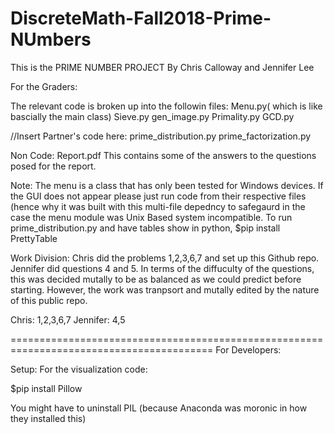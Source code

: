 # DiscreteMath-Fall2018-Prime-NUmbers


This is the PRIME NUMBER PROJECT
By Chris Calloway and Jennifer Lee


For the Graders:

The relevant code is broken up into the followin files:
Menu.py( which is like bascially the main class) 
Sieve.py
gen_image.py
Primality.py
GCD.py

//Insert Partner's code here:
prime_distribution.py
prime_factorization.py

Non Code:
Report.pdf
This contains some of the answers to the questions posed for the report.


Note:
The menu is a class that has only been tested for Windows devices. If the GUI does not appear
please just run code from their respective files (hence why it was built with this multi-file depedncy
to safegaurd in the case the menu module was Unix Based system incompatible. 
To run prime_distribution.py and have tables show in python, $pip install PrettyTable


Work Division:
Chris did the problems 1,2,3,6,7 and set up this Github repo.
Jennifer did questions 4 and 5. In terms of the diffuculty of the questions, this 
was decided mutally to be as balanced as we could predict before starting. However,
the work was tranpsort and mutally edited by the nature of this public repo.

Chris: 1,2,3,6,7
Jennifer: 4,5







=========================================================================================
For Developers:

Setup: For the visualization code:

$pip install Pillow

You might have to uninstall PIL (because Anaconda was moronic in how they installed this)


